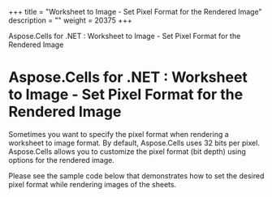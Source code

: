 +++
title = "Worksheet to Image - Set Pixel Format for the Rendered Image" 
description = "" 
weight = 20375 
+++

Aspose.Cells for .NET : Worksheet to Image - Set Pixel Format for the Rendered Image  

# Aspose.Cells for .NET : Worksheet to Image - Set Pixel Format for the Rendered Image


Sometimes you want to specify the pixel format when rendering a worksheet to image format. By default, Aspose.Cells uses 32 bits per pixel. Aspose.Cells allows you to customize the pixel format (bit depth) using options for the rendered image.

Please see the sample code below that demonstrates how to set the desired pixel format while rendering images of the sheets.

